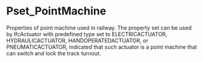 # Pset_PointMachine

Properties of point machine used in railway. The property set can be used by IfcActuator with predefined type set to ELECTRICACTUATOR, HYDRAULICACTUATOR, HANDOPERATEDACTUATOR, or PNEUMATICACTUATOR, indicated that such actuator is a point machine that can switch and lock the track turnout.
